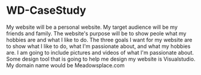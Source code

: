 # WD-CaseStudy
My website will be a personal website. My target audience will be my friends and family. The website's purpose will be to show peole what my hobbies are and what I like to do.
The three goals I want for my website are to show what I like to do, what I'm passionate about, and what my hobbies are.
I am going to include pictures and videos of what I'm passionate about.
Some design tool that is going to help me design my website is Visualstudio.
My domain name would be Meadowsplace.com
